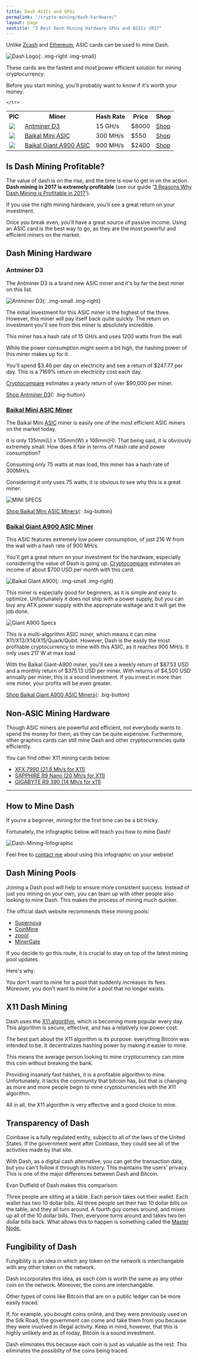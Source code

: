 ```yaml
---
title: Dash ASICs and GPUs    
permalink: "/crypto-mining/dash-hardware/"
layout: page
seotitle: "3 Best Dash Mining Hardware GPUs and ASICs 2017" 
--- 
```


Unlike [Zcash](/crypto-mining/zcash-hardware/) and [Ethereum](/crypto-mining/ethereum-hardware/), ASIC cards can be used to mine Dash. 

![Dash Logo](/img/cryptocurrency/dash.png){: .img-right .img-small}

These cards are the fastest and most power efficient solution for mining cryptocurrency.

Before you start mining, you'll probably want to know if it's worth your money. 

<table class="basic-table" align="center">
	<tr>
		<th>PIC</th>
		<th>Miner</th>
		<th>Hash Rate</th>
		<th>Price</th>
		<th>Shop</th>
	</tr>
	<tr>
		<td><a href="http://amzn.to/2wn6YoE"><img class="table-image" src="/img/cryptocurrency/antminer-d3.png" /> </a></td>
		<td><a href="http://amzn.to/2wn6YoE">Antminer D3</a></td>
		<td>15 GH/s</td>
		<td>$8000</td>
		<td><a class="big-button" href="http://amzn.to/2wn6YoE">Shop</a></td>
	</tr>
	<tr>
		<td><a href="http://rover.ebay.com/rover/1/711-53200-19255-0/1?icep_ff3=10&pub=5575177097&toolid=10001&campid=5338112809&customid=dash-miners&icep_uq=baikal+mini+miner&icep_sellerId=&icep_ex_kw=&icep_sortBy=12&icep_catId=&icep_minPrice=&icep_maxPrice=&ipn=psmain&icep_vectorid=229466&kwid=902099&mtid=824&kw=lg"><img class="table-image" src="/img/cryptocurrency/baikal-mini.png" /></a></td>
		<td><a href="http://rover.ebay.com/rover/1/711-53200-19255-0/1?icep_ff3=10&pub=5575177097&toolid=10001&campid=5338112809&customid=dash-miners&icep_uq=baikal+mini+miner&icep_sellerId=&icep_ex_kw=&icep_sortBy=12&icep_catId=&icep_minPrice=&icep_maxPrice=&ipn=psmain&icep_vectorid=229466&kwid=902099&mtid=824&kw=lg">Baikal Mini ASIC</a></td>
		<td>300 MH/s</td>
		<td>$550</td>
		<td><a class="big-button" href="http://rover.ebay.com/rover/1/711-53200-19255-0/1?icep_ff3=10&pub=5575177097&toolid=10001&campid=5338112809&customid=dash-miners&icep_uq=baikal+mini+miner&icep_sellerId=&icep_ex_kw=&icep_sortBy=12&icep_catId=&icep_minPrice=&icep_maxPrice=&ipn=psmain&icep_vectorid=229466&kwid=902099&mtid=824&kw=lg">Shop</a></td>
	</tr>
	<tr>
		<td><a href="http://rover.ebay.com/rover/1/711-53200-19255-0/1?icep_ff3=10&pub=5575177097&toolid=10001&campid=5338112809&customid=dash-miners&icep_uq=baikal+giant+a900+miner&icep_sellerId=&icep_ex_kw=&icep_sortBy=12&icep_catId=&icep_minPrice=&icep_maxPrice=&ipn=psmain&icep_vectorid=229466&kwid=902099&mtid=824&kw=lg"><img class="table-image" src="/img/cryptocurrency/gpu/baikal-giant-a900.jpg" /> </a></td>
		<td><a href="http://rover.ebay.com/rover/1/711-53200-19255-0/1?icep_ff3=10&pub=5575177097&toolid=10001&campid=5338112809&customid=dash-miners&icep_uq=baikal+giant+a900+miner&icep_sellerId=&icep_ex_kw=&icep_sortBy=12&icep_catId=&icep_minPrice=&icep_maxPrice=&ipn=psmain&icep_vectorid=229466&kwid=902099&mtid=824&kw=lg">Baikal Giant A900 ASIC</a></td>
		<td>900 MH/s</td>
		<td>$2400</td>
		<td><a class="big-button" href="http://rover.ebay.com/rover/1/711-53200-19255-0/1?icep_ff3=10&pub=5575177097&toolid=10001&campid=5338112809&customid=dash-miners&icep_uq=baikal+giant+a900+miner&icep_sellerId=&icep_ex_kw=&icep_sortBy=12&icep_catId=&icep_minPrice=&icep_maxPrice=&ipn=psmain&icep_vectorid=229466&kwid=902099&mtid=824&kw=lg">Shop </a> </td>
		
	</tr>
	
</table>

## Is Dash Mining Profitable? 

The value of dash is on the rise, and the time is now to get in on the action. **Dash mining in 2017 is extremely profitable** (see our guide '[3 Reasons Why Dash Mining is Profitable in 2017](/crypto-mining/dash-mining-profitability/)').

If you use the right mining hardware, you'll see a great return on your investment. 

Once you break even, you'll have a great source of passive income. Using an ASIC card is the best way to go, as they are the most powerful and efficient miners on the market. 

## Dash Mining Hardware

### Antminer D3 

The Antminer D3 is a brand new ASIC miner and it's by far the best miner on this list. 

![Antminer D3](/img/cryptocurrency/antminer-d3.png){: .img-small .img-right}

The initial investment for this ASIC miner is the highest of the three. However, this miner will pay itself back quite quickly. The return on investment you'll see from this miner is absolutely incredible. 

This miner has a hash rate of 15 GH/s and uses 1200 watts from the wall. 

While the power consumption might seem a bit high, the hashing power of this miner makes up for it. 

You'll spend $3.46 per day on electricity and see a return of $247.77 per day. This is a 7169% return on electricity cost each day. 

[Cryptocompare](https://www.cryptocompare.com/mining/bitmain/antminer-d3-miner/) estimates a yearly return of over $90,000 per miner. 

[Shop Antminer D3](http://amzn.to/2wn6YoE){: .big-button}

### [Baikal Mini ASIC Miner](http://rover.ebay.com/rover/1/711-53200-19255-0/1?icep_ff3=10&pub=5575177097&toolid=10001&campid=5338112809&customid=dash-miners&icep_uq=baikal+mini+miner&icep_sellerId=&icep_ex_kw=&icep_sortBy=12&icep_catId=&icep_minPrice=&icep_maxPrice=&ipn=psmain&icep_vectorid=229466&kwid=902099&mtid=824&kw=lg)

The Baikal Mini [ASIC](http://whatis.techtarget.com/definition/ASIC-application-specific-integrated-circuit) miner is easily one of the most efficient ASIC miners on the market today. 

It is only 135mm(L) x 135mm(W) x 108mm(H). That being said, it is obviously extremely small. How does it fair in terms of Hash rate and power consumption?

Consuming only 75 watts at max load, this miner has a hash rate of 300MH/s. 

Considering it only uses 75 watts, it is obvious to see why this is a great miner. 

![MINI SPECS](/img/cryptocurrency/gpu/mini-specs.png "MINI SPECS")

[Shop Baikal Mini ASIC Miners](http://rover.ebay.com/rover/1/711-53200-19255-0/1?icep_ff3=10&pub=5575177097&toolid=10001&campid=5338112809&customid=dash-miners&icep_uq=baikal+mini+miner&icep_sellerId=&icep_ex_kw=&icep_sortBy=12&icep_catId=&icep_minPrice=&icep_maxPrice=&ipn=psmain&icep_vectorid=229466&kwid=902099&mtid=824&kw=lg){: .big-button}

### [Baikal Giant A900 ASIC Miner](http://rover.ebay.com/rover/1/711-53200-19255-0/1?icep_ff3=10&pub=5575177097&toolid=10001&campid=5338112809&customid=dash-miners&icep_uq=baikal+giant+a900+miner&icep_sellerId=&icep_ex_kw=&icep_sortBy=12&icep_catId=&icep_minPrice=&icep_maxPrice=&ipn=psmain&icep_vectorid=229466&kwid=902099&mtid=824&kw=lg)

This ASIC features extremely low power consumption, of just 216 W from the wall with a hash rate of 900 MH/s.

You'll get a great return on your investment for the hardware, especially considering the value of Dash is going up. [Cryptocompare](https://www.cryptocompare.com/) estimates an income of about $700 USD per month with this card. 

![Baikal Giant A900](/img/cryptocurrency/gpu/baikal-giant-a900.jpg "Baikal Giant A900"){: .img-small .img-right}

This miner is especially good for beginners, as it is simple and easy to optimize. Unfortunately it does not ship with a power supply, but you can buy any ATX power supply with the appropriate wattage and it will get the job done. 

![Giant A900 Specs](/img/cryptocurrency/gpu/giant-a900-specs.png "Giant A900 Specs")

This is a multi-algorithm ASIC miner, which means it can mine X11/X13/X14/X15/Quark/Qubit. However, Dash is the easily the most profitable cryptocurrency to mine with this ASIC, as it reaches 900 MH/s. It only uses 217 W at max load. 

With the Baikal Giant-A900 miner, you'll see a weekly return of $87.53 USD and a monthly return of $375.13 USD per miner. With returns of $4,500 USD annually per miner, this is a sound investment. If you invest in more than one miner, your profits will be even greater. 

[Shop Baikal Giant A900 ASIC Miners](http://rover.ebay.com/rover/1/711-53200-19255-0/1?icep_ff3=10&pub=5575177097&toolid=10001&campid=5338112809&customid=dash-miners&icep_uq=baikal+giant+a900+miner&icep_sellerId=&icep_ex_kw=&icep_sortBy=12&icep_catId=&icep_minPrice=&icep_maxPrice=&ipn=psmain&icep_vectorid=229466&kwid=902099&mtid=824&kw=lg){: .big-button}

## Non-ASIC Mining Hardware 

Though ASIC miners are powerful and efficient, not everybody wants to spend the money for them, as they can be quite expensive. Furthermore, other graphics cards can still mine Dash and other cryptocurrencies quite efficiently. 

You can find other X11 mining cards below: 

* [XFX 7990 (21.8 Mh/s for X11)](https://www.amazon.com/gp/product/B00HGLNOHW/ref=as_li_tl?ie=UTF8&camp=1789&creative=9325&creativeASIN=B00HGLNOHW&linkCode=as2&tag=cryptocurrency06-20&linkId=d63949615ea948e49a2b3bd223d34998)
* [SAPPHIRE R9 Nano (20 Mh/s for X11)](https://www.amazon.com/gp/product/B015121DMA/ref=as_li_tl?ie=UTF8&camp=1789&creative=9325&creativeASIN=B015121DMA&linkCode=as2&tag=cryptocurrency06-20&linkId=353099044be8d6cf91a42e810e5ba223)
* [GIGABYTE R9 390 (14 Mh/s for x11)](https://www.amazon.com/gp/product/B00ZU48KFI/ref=as_li_tl?ie=UTF8&camp=1789&creative=9325&creativeASIN=B00ZU48KFI&linkCode=as2&tag=cryptocurrency06-20&linkId=81de325a93a9def050f74f853181e035)

---

## How to Mine Dash 

If you're a beginner, mining for the first time can be a bit tricky. 

Fortunately, the infographic below will teach you how to mine Dash!

![Dash-Mining-Infographic](/img/infographic/dash-mining-infographic.png)

Feel free to [contact me](/contact/) about using this infographic on your website!

## Dash Mining Pools 

Joining a Dash pool will help to ensure more consistent success. Instead of just you mining on your own, you can team up with other people also looking to mine Dash. This makes the process of mining much quicker. 

The official dash website recommends these mining pools: 

* [Supernova](https://dash.suprnova.cc/)
* [CoinMine](https://www2.coinmine.pl/dash/)
* [zpool](http://www.zpool.ca/)
* [MinerGate](https://minergate.com/)

If you decide to go this route, it is crucial to stay on top of the latest mining pool updates.  

Here's why: 

You don't want to mine for a pool that suddenly increases its fees. Moreover, you don't want to mine for a pool that no longer exists. 

## X11 Dash Mining 

Dash uses the [X11 algorithm](https://www.cryptocoinsnews.com/pros-cons-x11-algorithm/), which is becoming more popular every day. This algorithm is secure, effective, and has a relatively low power cost. 

The best part about the X11 algorithm is its purpose: everything Bitcoin was intended to be. It decentralizes hashing power by making it easier to mine. 

This means the average person looking to mine cryptocurrency can mine this coin without breaking the bank. 

Providing insanely fast hashes, it is a profitable algorithm to mine. Unfortunately, it lacks the community that bitcoin has, but that is changing as more and more people begin to mine cryptocurrencies with the X11 algorithm. 

All in all, the X11 algorithm is very effective and a good choice to mine. 

## Transparency of Dash 

Coinbase is a fully regulated entity, subject to all of the laws of the United States. If the government went after Coinbase, they could see all of the activities made by that site. 

With Dash, as a digital cash alternative, you can get the transaction data, but you can't follow it through its history. This maintains the users' privacy. This is one of the major differences between Dash and Bitcoin. 

Evan Duffield of Dash makes this comparison: 

Three people are sitting at a table. Each person takes out their wallet. Each wallet has two 10 dollar bills. All three people set their two 10 dollar bills on the table, and they all turn around. A fourth guy comes around, and mixes up all of the 10 dollar bills. Then, everyone turns around and takes two ten dollar bills back. What allows this to happen is something called the [Master Node.](http://dashmasternode.org/what-is-a-masternode/) 

## Fungibility of Dash 

Fungibility is an idea in which any token on the network is interchangable with any other token on the network. 

Dash incorporates this idea, as each coin is worth the same as any other coin on the network. Moreover, the coins are interchangable. 

Other types of coins like Bitcoin that are on a public ledger can be more easily traced. 

If, for example, you bought coins online, and they were previously used on the Silk Road, the government can come and take them from you because they were involved in illegal activity. Keep in mind, however, that this is highly unlikely and as of today, Bitcoin is a sound investment. 

Dash eliminates this because each coin is just as valuable as the rest. This eliminates the possiblity of the coins being traced. 